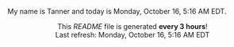 My name is Tanner and today is Monday, October 16, 5:16 AM EDT.

<p align="center">This <i>README</i> file is generated <b>every 3 hours</b>!</br>Last refresh: Monday, October 16, 5:16 AM EDT<br /></p>
